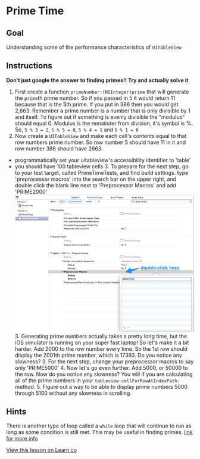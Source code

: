 # Prime Time

## Goal

Understanding some of the performance characteristics of `UITableView`

## Instructions

**Don't just google the answer to finding primes!! Try and actually solve it**

  1. First create a function `primeNumber:(NSInteger)prime` that will generate the `prime`th prime number. So if you passed in 5 it would return 11 because that is the 5th prime. If you put in 386 then you would get 2,663. Remember a prime number is a number that is only divisible by 1 and itself. To figure out if something is evenly divisible the "modulus" should equal 0. Modulus is the remainder from division, it's symbol is %. So, `5 % 3 = 2`, `5 % 5 = 0`, `5 % 4 = 1` and `5 % 1 = 0`
  2. Now create a `UITableView` and make each cell's contents equal to that row numbers prime number. So row number 5 should have 11 in it and row number 386 should have 2663.
- programmatically set your uitableview's accessibility identifier to 'table'
- you should have 100 tableview cells
  3. To prepare for the next step, go to your test target, called PrimeTimeTests, and find build settings. type 'preprocessor macros' into the search bar on the upper right, and double click the blank line next to 'Preprocessor Macros' and add 'PRIME2000'
![preprocessor_skitch](preprocessor_macro_ss.png)
  3. Generating prime numbers actually takes a pretty long time, but the iOS simulator is running on your super fast laptop! So let's make it a bit harder. Add 2000 to the row number every time. So the 1st row should display the 2001th prime number, which is 17393. Do you notice any slowness?
  3. For the next step, change your preprocessor macros to say only 'PRIME5000'
  4. Now let's go even further. Add 5000, or 50000 to the row. Now do you notice any slowness? You will if you are calculating all of the prime numbers in your `tableview:cellForRowAtIndexPath:` method.
  5. Figure out a way to be able to display prime numbers 5000 through 5100 without any slowness in scrolling.

## Hints

There is another type of loop called a `while` loop that will continue to run as long as some condition is still met. This may be useful in finding primes. [link for more info](https://mobileappmastery.com/objective-c-loops/)

<a href='https://learn.co/lessons/prime-time' data-visibility='hidden'>View this lesson on Learn.co</a>
